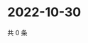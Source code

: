 # 2022-10-30

共 0 条

<!-- BEGIN WEIBO -->
<!-- 最后更新时间 Sun Oct 30 2022 21:31:47 GMT+0800 (China Standard Time) -->

<!-- END WEIBO -->
